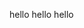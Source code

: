 
<html>
<head>
<style>
body {
  background-image: url('htmlBook0.png');
}
</style>
<meta name="viewport" content="width=device-width, initial-scale=1.0">
<title>albert alert</title>
</head>
<body>
<p> hello hello hello </p>
</body>
</html>